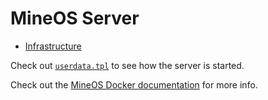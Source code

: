 # MineOS Server

- [Infrastructure](./infrastructure)

Check out [`userdata.tpl`](./infrastructure/userdata.tpl) to see how the server is started.

Check out the [MineOS Docker documentation](https://wiki.codeemo.com/install/docker.html) for more info.
